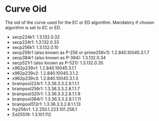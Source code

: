 # Curve Oid
The oid of the curve used for the EC or ED algorithm. Mandatory if chosen algorithm is set to EC or ED. 

- secp224k1: 1.3.132.0.32 
- secp224r1: 1.3.132.0.33 
- secp256k1: 1.3.132.0.10 
- secp256r1 (also known as P-256 or prime256v1): 1.2.840.10045.3.1.7 
- secp384r1 (also known as P-384): 1.3.132.0.34 
- secp521r1 (also known as P-521): 1.3.132.0.35 
- x962p239v1: 1.2.840.10045.3.1.1 
- x962p239v2: 1.2.840.10045.3.1.2 
- x962p239v3: 1.2.840.10045.3.1.3 
- brainpool224r1: 1.3.36.3.3.2.8.1.1.1 
- brainpool256r1: 1.3.36.3.3.2.8.1.1.7 
- brainpool320r1: 1.3.36.3.3.2.8.1.1.9 
- brainpool384r1: 1.3.36.3.3.2.8.1.1.11 
- brainpool512r1: 1.3.36.3.3.2.8.1.1.13 
- frp256v1: 1.2.250.1.223.101.256.1 
- Ed25519: 1.3.101.112